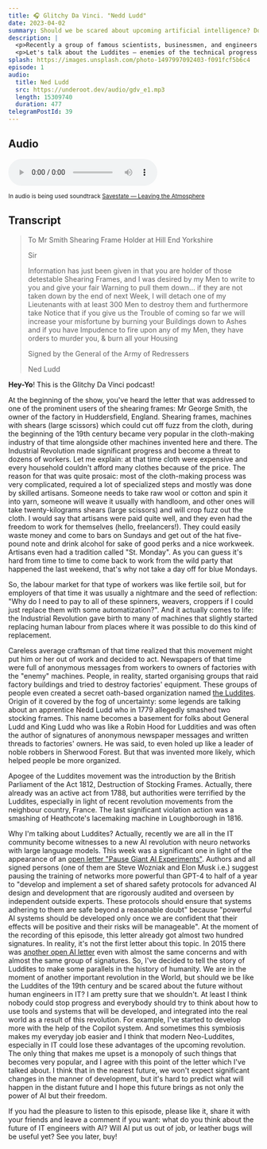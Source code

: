 ```yaml
---
title: 🎧 Glitchy Da Vinci. "Nedd Ludd"
date: 2023-04-02
summary: Should we be scared about upcoming artificial intelligence? Does society have experience with overcoming technical revolution? Let's talk about the Industrial Revolution and its takeaways.
description: |
  <p>Recently a group of famous scientists, businessmen, and engineers signed up for an open letter "Pause Giant AI Experiments" which spotlights the hypothetical weakness of modern society for the results of a new technical revolution. It's not the first time when humanity faces so dramatic changes.</p>
  <p>Let's talk about the Luddites — enemies of the technical progress of the Industrial Revolution.</p>
splash: https://images.unsplash.com/photo-1497997092403-f091fcf5b6c4
episode: 1
audio:
  title: Ned Ludd
  src: https://underoot.dev/audio/gdv_e1.mp3
  length: 15309740
  duration: 477
telegramPostId: 39
---
```

## Audio

<audio src='{{ "https://dts.podtrac.com/redirect.mp3/" + audio.src }}' controls></audio>

<small>In audio is being used soundtrack <a href="https://soundcloud.com/savestate/leaving-the-atmosphere" target="_blank">Savestate — Leaving the Atmosphere</a></small>

## Transcript

> To Mr Smith Shearing Frame Holder at Hill End Yorkshire
>
> Sir
>
> Information has just been given in that you are holder of those detestable Shearing Frames, and I was desired by my Men to write to you and give your fair Warning to pull them down... if they are not taken down by the end of next Week, I will detach one of my Lieutenants with at least 300 Men to destroy them and furthermore take Notice that if you give us the Trouble of coming so far we will increase your misfortune by burning your Buildings down to Ashes and if you have Impudence to fire upon any of my Men, they have orders to murder you, & burn all your Housing
>
> Signed by the General of the Army of Redressers
>
> Ned Ludd

**Hey-Yo**! This is the Glitchy Da Vinci podcast!

At the beginning of the show, you've heard the letter that was addressed to one of the prominent users of the shearing frames: Mr George Smith, the owner of the factory in Huddersfield, England. Shearing frames, machines with shears (large scissors) which could cut off fuzz from the cloth, during the beginning of the 19th century became very popular in the cloth-making industry of that time alongside other machines invented here and there. The Industrial Revolution made significant progress and become a threat to dozens of workers. Let me explain: at that time cloth were expensive and every household couldn't afford many clothes because of the price. The reason for that was quite prosaic: most of the cloth-making process was very complicated, required a lot of specialized steps and mostly was done by skilled artisans. Someone needs to take raw wool or cotton and spin it into yarn, someone will weave it usually with handloom, and other ones will take twenty-kilograms shears (large scissors) and will crop fuzz out the cloth. I would say that artisans were paid quite well, and they even had the freedom to work for themselves (hello, freelancers!). They could easily waste money and come to bars on Sundays and get out of the hat five-pound note and drink alcohol for sake of good perks and a nice workweek. Artisans even had a tradition called "St. Monday". As you can guess it's hard from time to time to come back to work from the wild party that happened the last weekend, that's why not take a day off for blue Mondays.

So, the labour market for that type of workers was like fertile soil, but for employers of that time it was usually a nightmare and the seed of reflection: "Why do I need to pay to all of these spinners, weavers, croppers if I could just replace them with some automatization?". And it actually comes to life: the Industrial Revolution gave birth to many of machines that slightly started replacing human labour from places where it was possible to do this kind of replacement.

Careless average craftsman of that time realized that this movement might put him or her out of work and decided to act. Newspapers of that time were full of anonymous messages from workers to owners of factories with the "enemy" machines. People, in reality, started organising groups that raid factory buildings and tried to destroy factories' equipment. These groups of people even created a secret oath-based organization named <a href="https://en.wikipedia.org/wiki/Luddite" target="_blank">the Luddites</a>. Origin of it covered by the fog of uncertainty: some legends are talking about an apprentice Nedd Ludd who in 1779 allegedly smashed two stocking frames. This name becomes a basement for folks about General Ludd and King Ludd who was like a Robin Hood for Luddities and was often the author of signatures of anonymous newspaper messages and written threads to factories' owners. He was said, to even holed up like a leader of noble robbers in Sherwood Forest. But that was invented more likely, which helped people be more organized.

Apogee of the Luddites movement was the introduction by the British Parliament of the Act 1812, Destruction of Stocking Frames. Actually, there already was an active act from 1788, but authorities were terrified by the Luddites, especially in light of recent revolution movements from the neighbour country, France. The last significant violation action was a smashing of Heathcote's lacemaking machine in Loughborough in 1816.

Why I'm talking about Luddites? Actually, recently we are all in the IT community become witnesses to a new AI revolution with neuro networks with large language models. This week was a significant one in light of the appearance of an <a href="https://futureoflife.org/open-letter/pause-giant-ai-experiments/" target="_blank">open letter "Pause Giant AI Experiments"</a>. Authors and all signed persons (one of them are Steve Wozniak and Elon Musk i.e.) suggest pausing the training of networks more powerful than GPT-4 to half of a year to "develop and implement a set of shared safety protocols for advanced AI design and development that are rigorously audited and overseen by independent outside experts. These protocols should ensure that systems adhering to them are safe beyond a reasonable doubt" because "powerful AI systems should be developed only once we are confident that their effects will be positive and their risks will be manageable". At the moment of the recording of this episode, this letter already got almost two hundred signatures. In reality, it's not the first letter about this topic. In 2015 there was <a href="https://en.wikipedia.org/wiki/Open_Letter_on_Artificial_Intelligence" target="_blank">another open AI letter</a> even with almost the same concerns and with almost the same group of signatures. So, I've decided to tell the story of Luddites to make some parallels in the history of humanity. We are in the moment of another important revolution in the World, but should we be like the Luddites of the 19th century and be scared about the future without human engineers in IT? I am pretty sure that we shouldn't. At least I think nobody could stop progress and everybody should try to think about how to use tools and systems that will be developed, and integrated into the real world as a result of this revolution. For example, I've started to develop more with the help of the Copilot system. And sometimes this symbiosis makes my everyday job easier and I think that modern Neo-Luddites, especially in IT could lose these advantages of the upcoming revolution. The only thing that makes me upset is a monopoly of such things that becomes very popular, and I agree with this point of the letter which I've talked about. I think that in the nearest future, we won't expect significant changes in the manner of development, but it's hard to predict what will happen in the distant future and I hope this future brings as not only the power of AI but their freedom.

If you had the pleasure to listen to this episode, please like it, share it with your friends and leave a comment if you want: what do you think about the future of IT engineers with AI? Will AI put us out of job, or leather bugs will be useful yet? See you later, buy!
